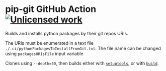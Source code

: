 pip-git GitHub Action [![`Unlicense`d work](https://raw.githubusercontent.com/unlicense/unlicense.org/master/static/favicon.png)](https://unlicense.org/)
=====================

Builds and installs python packages by their git repos URIs.

The URIs must be enumerated in a text file `./.ci/pythonPackagesToInstallFromGit.txt`. The file name can be changed using `packagesURIsFile` input variable

Clones using `--depth=50`, then builds either with [`setuptools`](https://github.com/pypa/setuptools), or with [`build`](https://github.com/pypa/build).
